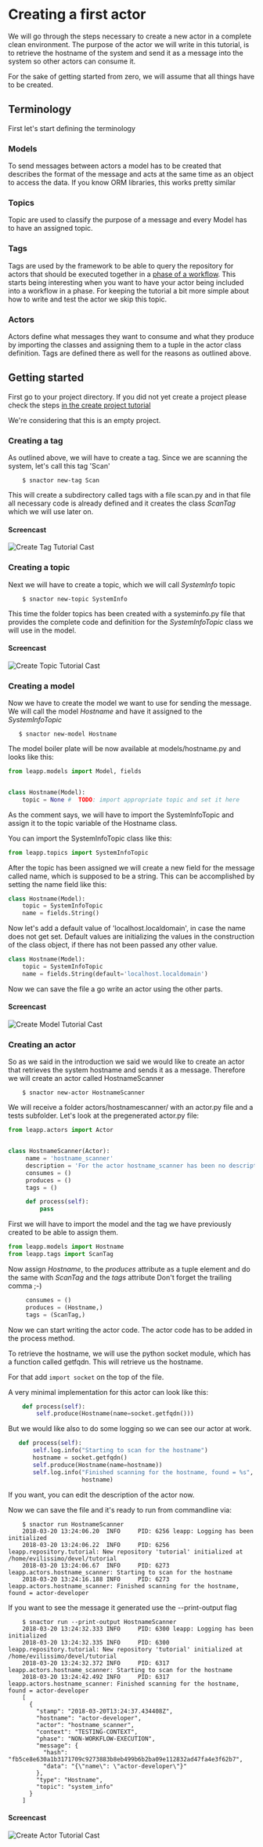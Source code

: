 # Creating a first actor

We will go through the steps necessary to create a new actor in a complete clean environment.
The purpose of the actor we will write in this tutorial, is to retrieve the hostname of the
system and send it as a message into the system so other actors can consume it.

For the sake of getting started from zero, we will assume that all things have to be created.

## Terminology

First let's start defining the terminology

### Models
To send messages between actors a model has to be created that describes the format of the
message and acts at the same time as an object to access the data. If you know ORM libraries,
this works pretty similar

### Topics
Topic are used to classify the purpose of a message and every Model has to have an assigned
topic.

### Tags
Tags are used by the framework to be able to query the repository for actors that should be
executed together in a [phase of a workflow](workflows.md). This starts being interesting
when you want to have your actor being included into a workflow in a phase. For keeping
the tutorial a bit more simple about how to write and test the actor we skip this topic.

### Actors
Actors define what messages they want to consume and what they produce by importing the
classes and assigning them to a tuple in the actor class definition.
Tags are defined there as well for the reasons as outlined above.


## Getting started

First go to your project directory. If you did not yet create a project please check the
steps [in the create project tutorial](create-project.md)

We're considering that this is an empty project.

### Creating a tag

As outlined above, we will have to create a tag. Since we are scanning the system, let's
call this tag 'Scan'

```shell
    $ snactor new-tag Scan
```

This will create a subdirectory called tags with a file scan.py and in that file all
necessary code is already defined and it creates the class *ScanTag* which we will use
later on.

#### Screencast
![Create Tag Tutorial Cast](screencasts/create-tag.gif)

### Creating a topic

Next we will have to create a topic, which we will call *SystemInfo* topic

```shell
    $ snactor new-topic SystemInfo
```

This time the folder topics has been created with a systeminfo.py file that provides
the complete code and definition for the *SystemInfoTopic* class we will use in the model.

#### Screencast
![Create Topic Tutorial Cast](screencasts/create-topic.gif)

### Creating a model

Now we have to create the model we want to use for sending the message. We will call the
model *Hostname* and have it assigned to the *SystemInfoTopic*

```shell
   $ snactor new-model Hostname
```

The model boiler plate will be now available at models/hostname.py and looks like this:

```python
from leapp.models import Model, fields


class Hostname(Model):
    topic = None #  TODO: import appropriate topic and set it here
```

As the comment says, we will have to import the SystemInfoTopic and assign it to
the topic variable of the Hostname class.

You can import the SystemInfoTopic class like this:
```python
from leapp.topics import SystemInfoTopic
```

After the topic has been assigned we will create a new field for the message
called name, which is supposed to be a string. This can be accomplished by
setting the name field like this:

```python
class Hostname(Model):
    topic = SystemInfoTopic
    name = fields.String()
```

Now let's add a default value of 'localhost.localdomain', in case the name
does not get set. Default values are initializing the values in the
construction of the class object, if there has not been passed any other
value.

```python
class Hostname(Model):
    topic = SystemInfoTopic
    name = fields.String(default='localhost.localdomain')
```

Now we can save the file a go write an actor using the other parts.

#### Screencast
![Create Model Tutorial Cast](screencasts/create-model.gif)


### Creating an actor

So as we said in the introduction we said we would like to create an actor
that retrieves the system hostname and sends it as a message.
Therefore we will create an actor called HostnameScanner

```shell
    $ snactor new-actor HostnameScanner
```

We will receive a folder actors/hostnamescanner/ with an actor.py file
and a tests subfolder. Let's look at the pregenerated actor.py file:

```python
from leapp.actors import Actor


class HostnameScanner(Actor):
     name = 'hostname_scanner'
     description = 'For the actor hostname_scanner has been no description provided.'
     consumes = ()
     produces = ()
     tags = ()

     def process(self):
         pass
```

First we will have to import the model and the tag we have previously created to
be able to assign them.

```python
from leapp.models import Hostname
from leapp.tags import ScanTag
```

Now assign *Hostname*, to the *produces* attribute as a tuple element and
do the same with *ScanTag* and the *tags* attribute
Don't forget the trailing comma ;-)

```python
     consumes = ()
     produces = (Hostname,)
     tags = (ScanTag,)
```

Now we can start writing the actor code. The actor code has to be added
in the process method.

To retrieve the hostname, we will use the python socket module, which has
a function called getfqdn. This will retrieve us the hostname.

For that add `import socket` on the top of the file.

A very minimal implementation for this actor can look like this:

```python
    def process(self):
        self.produce(Hostname(name=socket.getfqdn()))
```

But we would like also to do some logging so we can see our actor at work.

```python
   def process(self):
       self.log.info("Starting to scan for the hostname")
       hostname = socket.getfqdn()
       self.produce(Hostname(name=hostname))
       self.log.info("Finished scanning for the hostname, found = %s",
                     hostname)
```

If you want, you can edit the description of the actor now.

Now we can save the file and it's ready to run from commandline via:

```shell
	$ snactor run HostnameScanner
    2018-03-20 13:24:06.20  INFO     PID: 6256 leapp: Logging has been initialized
    2018-03-20 13:24:06.22  INFO     PID: 6256 leapp.repository.tutorial: New repository 'tutorial' initialized at /home/evilissimo/devel/tutorial
    2018-03-20 13:24:06.67  INFO     PID: 6273 leapp.actors.hostname_scanner: Starting to scan for the hostname
    2018-03-20 13:24:16.188 INFO     PID: 6273 leapp.actors.hostname_scanner: Finished scanning for the hostname, found = actor-developer
```

If you want to see the message it generated use the --print-output flag

```shell
	$ snactor run --print-output HostnameScanner
	2018-03-20 13:24:32.333 INFO     PID: 6300 leapp: Logging has been initialized
	2018-03-20 13:24:32.335 INFO     PID: 6300 leapp.repository.tutorial: New repository 'tutorial' initialized at /home/evilissimo/devel/tutorial
	2018-03-20 13:24:32.372 INFO     PID: 6317 leapp.actors.hostname_scanner: Starting to scan for the hostname
	2018-03-20 13:24:42.492 INFO     PID: 6317 leapp.actors.hostname_scanner: Finished scanning for the hostname, found = actor-developer
	[
	  {
		"stamp": "2018-03-20T13:24:37.434408Z",
		"hostname": "actor-developer",
		"actor": "hostname_scanner",
		"context": "TESTING-CONTEXT",
		"phase": "NON-WORKFLOW-EXECUTION",
		"message": {
		  "hash": "fb5ce8e630a1b3171709c9273883b8eb499b6b2ba09e112832ad47fa4e3f62b7",
		  "data": "{\"name\": \"actor-developer\"}"
		},
		"type": "Hostname",
		"topic": "system_info"
	  }
	]
```

#### Screencast
![Create Actor Tutorial Cast](screencasts/create-actor.gif)
